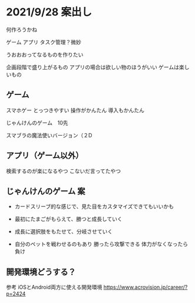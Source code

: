 # 2021/9/28 案出し

何作ろうかね

ゲーム
アプリ
    タスク管理？微妙

うおおおってなるものを作りたい

企画段階で盛り上がるもの
アプリの場合は欲しい物のほうがいい
ゲームは楽しいもの

## ゲーム

スマホゲー
    とっつきやすい
    操作がかんたん
    導入もかんたん

じゃんけんのゲーム　10先

スマブラの魔法使いバージョン（２D



## アプリ（ゲーム以外）
検索するのが楽になるやつ
    こないだ言ってたやつ



## じゃんけんのゲーム 案
<!--- 手を出したときにそれに対応するなにかが出て、相手のと戦う
    もちろんグーはチョキに勝つし、チョキはパーに勝つので、見た目用-->

- カードスリーブ的な感じで、見た目をカスタマイズできてもいいかも

- 最初にたまごがもらえて、勝つと成長していく
- 成長に選択肢をもたせて、分岐させていく

- 自分のペットを戦わせるのもあり
    勝ったら攻撃できる
    体力がなくなったら負け


## 開発環境どうする？
参考 iOSとAndroid両方に使える開発環境
https://www.acrovision.jp/career/?p=2424

